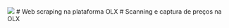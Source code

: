 <img src='https://files.tecnoblog.net/wp-content/uploads/2021/03/olx-novo.jpg'>
# Web scraping na plataforma OLX
# Scanning e captura de preços na OLX 
